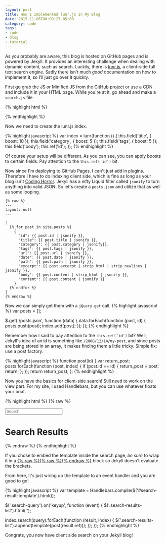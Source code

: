 ```yaml
---
layout: post
title: How I Implemented lunr.js In My Blog
date: 2015-11-06T00:09:27-05:00
category: code
tags:
- code
- blog
- tutorial
---
```


As you probably are aware, this blog is hosted on GitHub pages and is powered by Jekyll. It provides an interesting challenge when dealing with dynamic content, such as search. Luckily, there is [lunr.js](http://lunrjs.com/), a client-side full text search engine. Sadly there isn't much _good_ documentation on how to implement it, so I'll just go over it quickly.

First go grab the JS or Minified JS from the [GitHub project](https://github.com/olivernn/lunr.js) or use a CDN and include it in your HTML page. While you're at it, go ahead and make a `search.js` file

{% highlight html %}
<script src="//cdnjs.cloudflare.com/ajax/libs/lunr.js/0.6.0/lunr.min.js" charset="utf-8"></script>
<script src="/js/search.js" charset="utf-8"></script>
{% endhighlight %}

Now we need to create the lunr.js index.

{% highlight javascript %}
var index = lunr(function () {
  this.field('title', { boost: 10 });
  this.field('category', { boost: 5 });
  this.field('tags', { boost: 5 });
  this.field('body');
  this.ref('id');
});
{% endhighlight %}

Of course your setup will be different. As you can see, you can apply boosts to certain fields. Pay attention to the `this.ref('id')` bit.

Now since I'm deploying to GitHub Pages, I can't just add in plugins. Therefore I have to do indexing client side, which is fine as long as your blog isn't [Coding Horror](http://blog.codinghorror.com/). Jekyll has a nifty Liquid filter called `jsonify` to turn anything into valid JSON. So let's create a `posts.json` and utilize that as well as some looping.


```
{% raw %}
---
layout: null
---

[
  {% for post in site.posts %}
    {
      "id": {{ post.id | jsonify }},
      "title": {{ post.title | jsonify }},
      "category": {{ post.category | jsonify}},
      "tags": {{ post.tags | jsonify }},
      "url": {{ post.url | jsonify }},
      "date": {{ post.date | jsonify }},
      "path": {{ post.path | jsonify }},
      "excerpt": {{ post.excerpt | strip_html | strip_newlines | jsonify }},
      "body": {{ post.content | strip_html | jsonify }},
      "content": {{ post.content | jsonify }}
    }
  {% endfor %}
]
{% endraw %}
```

Now we can simply get them with a `jQuery.get` call.
{% highlight javascript %}
var posts = [];

$.get('/posts.json', function (data) {
  data.forEach(function (post, id) {
    posts.push(post);
    index.add(post);
  });
});
{% endhighlight %}

Remember how I said to pay attention to the `this.ref('id')` bit? Well, Jekyll's idea of an id is something like `/2008/12/14/my-post`, and since posts are being stored in an array, it makes finding them a little tricky. Simple fix: use a post factory.

{% highlight javascript %}
function post(id) {
  var return_post;
  posts.forEach(function (post, index) {
    if (post.id == id) {
      return_post = post;
      return;
    };
  });
  return return_post;
};
{% endhighlight %}

Now you have the basics for client-side search! Still need to work on the view part. For my site, I used Handlebars, but you can use whatever floats your boat.

{% highlight html %}
{% raw %}
<div class="search">
  <span class="fa fa-search icon"></span>
  <input type="search" class="search-query" data-bind="value: query" placeholder="Search" autocomplete="off">
</div>

<div class="search-results">
  <h1>Search Results</h1>
  <div class="search-results-list">

  </div>
</div>

<script id="search-result-template" type="text/x-handlebars-template">
  <article>
    <header>
  		<h2>
        <a href="{{url}}">
          {{{title}}}
        </a>
      </h2>
    </header>
    <section>
      {{{excerpt}}}
    </section>
  </artcle>
</script>
{% endraw %}
{% endhighlight %}

If you chose to embed the template inside the search page, *be sure* to wrap it in a [{% raw %}{% raw %}{% endraw %}](https://github.com/Shopify/liquid/wiki/Liquid-for-Designers#raw) block so Jekyll doesn't evaluate the brackets.

From here, it's just wiring up the template to an event handler and you are good to go!

{% highlight javascript %}
var template = Handlebars.compile($('#search-result-template').html());

$('.search-query').on('keyup', function (event) {
  $('.search-results-list').html('');

  index.search(query).forEach(function (result, index) {
    $('.search-results-list').append(template(post(result.ref)));
  });
});
{% endhighlight %}

Congrats, you now have client side search on your Jekyll blog!
